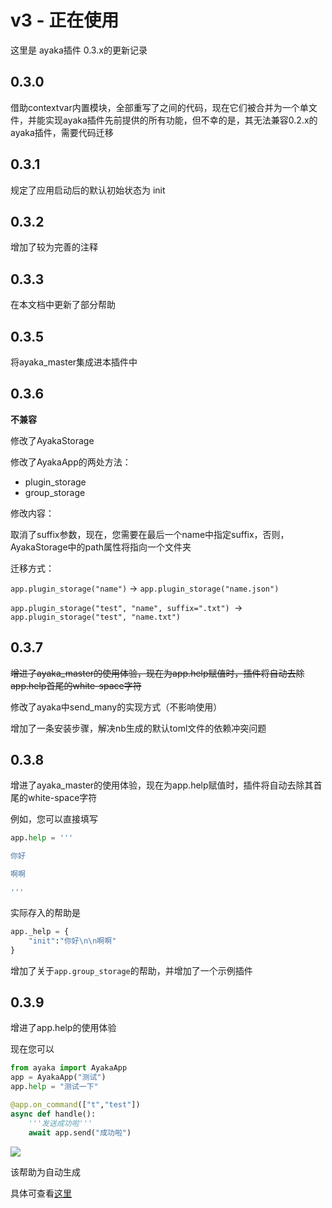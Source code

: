 # v3 - 正在使用

这里是 ayaka插件 0.3.x的更新记录

## 0.3.0 
借助contextvar内置模块，全部重写了之间的代码，现在它们被合并为一个单文件，并能实现ayaka插件先前提供的所有功能，但不幸的是，其无法兼容0.2.x的ayaka插件，需要代码迁移 

## 0.3.1 
规定了应用启动后的默认初始状态为 init 

## 0.3.2 
增加了较为完善的注释 

## 0.3.3 
在本文档中更新了部分帮助

## 0.3.5
将ayaka_master集成进本插件中

## 0.3.6
**不兼容** 

修改了AyakaStorage

修改了AyakaApp的两处方法：

- plugin_storage
- group_storage

修改内容：

取消了suffix参数，现在，您需要在最后一个name中指定suffix，否则，AyakaStorage中的path属性将指向一个文件夹

迁移方式：

`app.plugin_storage("name")` -> `app.plugin_storage("name.json")`

`app.plugin_storage("test", "name", suffix=".txt") `-> `app.plugin_storage("test", "name.txt")`


## 0.3.7

<del>增进了ayaka_master的使用体验，现在为app.help赋值时，插件将自动去除app.help首尾的white-space字符</del>

修改了ayaka中send_many的实现方式（不影响使用）

增加了一条安装步骤，解决nb生成的默认toml文件的依赖冲突问题

## 0.3.8

增进了ayaka_master的使用体验，现在为app.help赋值时，插件将自动去除其首尾的white-space字符

例如，您可以直接填写
``` py
app.help = '''

你好

啊啊

'''
```

实际存入的帮助是

``` py
app._help = {
    "init":"你好\n\n啊啊"
}
```

增加了关于`app.group_storage`的帮助，并增加了一个示例插件

## 0.3.9

增进了app.help的使用体验

现在您可以
``` py
from ayaka import AyakaApp
app = AyakaApp("测试")
app.help = "测试一下"

@app.on_command(["t","test"])
async def handle():
    '''发送成功啦'''
    await app.send("成功啦")
```
<img src="../../2.png">

该帮助为自动生成

具体可查看[这里](../help.md)

